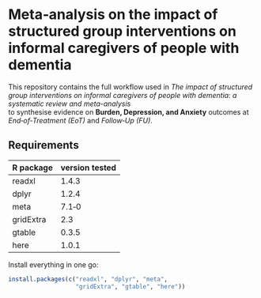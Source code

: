 # Meta‑analysis on the impact of structured group interventions on informal caregivers of people with dementia

This repository contains the full workflow used in *The impact of structured group interventions on informal caregivers of people with dementia: a systematic review and meta-analysis*  
to synthesise evidence on **Burden, Depression, and Anxiety** outcomes at
*End‑of‑Treatment (EoT)* and *Follow‑Up (FU)*.

## Requirements

| R package | version tested |
|-----------|----------------|
| readxl    | 1.4.3 |
| dplyr     | 1.2.4 |
| meta      | 7.1‑0 |
| gridExtra | 2.3 |
| gtable    | 0.3.5 |
| here      | 1.0.1 |

Install everything in one go:

```r
install.packages(c("readxl", "dplyr", "meta",
                   "gridExtra", "gtable", "here"))
